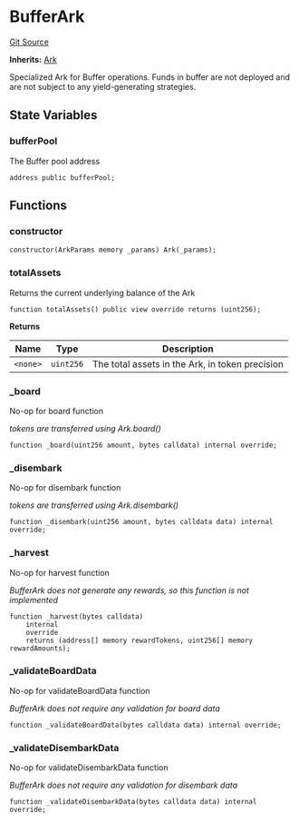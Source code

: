 # BufferArk
[Git Source](https://github.com/OasisDEX/summer-earn-protocol/blob/f5de2d90d66614e7bd59fd42a9d06b870fe474cd/src/contracts/arks/BufferArk.sol)

**Inherits:**
[Ark](/src/contracts/Ark.sol/abstract.Ark.md)

Specialized Ark for Buffer operations. Funds in buffer are not deployed and are not subject to any
yield-generating strategies.


## State Variables
### bufferPool
The Buffer pool address


```solidity
address public bufferPool;
```


## Functions
### constructor


```solidity
constructor(ArkParams memory _params) Ark(_params);
```

### totalAssets

Returns the current underlying balance of the Ark


```solidity
function totalAssets() public view override returns (uint256);
```
**Returns**

|Name|Type|Description|
|----|----|-----------|
|`<none>`|`uint256`|The total assets in the Ark, in token precision|


### _board

No-op for board function

*tokens are transferred using Ark.board()*


```solidity
function _board(uint256 amount, bytes calldata) internal override;
```

### _disembark

No-op for disembark function

*tokens are transferred using Ark.disembark()*


```solidity
function _disembark(uint256 amount, bytes calldata data) internal override;
```

### _harvest

No-op for harvest function

*BufferArk does not generate any rewards, so this function is not implemented*


```solidity
function _harvest(bytes calldata)
    internal
    override
    returns (address[] memory rewardTokens, uint256[] memory rewardAmounts);
```

### _validateBoardData

No-op for validateBoardData function

*BufferArk does not require any validation for board data*


```solidity
function _validateBoardData(bytes calldata data) internal override;
```

### _validateDisembarkData

No-op for validateDisembarkData function

*BufferArk does not require any validation for disembark data*


```solidity
function _validateDisembarkData(bytes calldata data) internal override;
```

